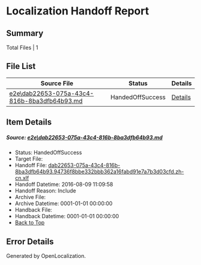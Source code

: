 # <a name='report-top'></a> Localization Handoff Report

## Summary
 Total Files | 1

## File List
 Source File | Status | Details 
 ----------- | ------ | ------- 
 [e2e\dab22653-075a-43c4-816b-8ba3dfb64b93.md](https://github.com/OpenLocalizationTestOrg/oltest/blob/0be076f1f4e24c84c64c1a1a381102de498f7079/e2e/dab22653-075a-43c4-816b-8ba3dfb64b93.md) | HandedOffSuccess | [Details](#bbb7279a54d54099430e9eeab91ab79d21074f291)

## Item Details
##### <a name='bbb7279a54d54099430e9eeab91ab79d21074f291'></a> Source: [e2e\dab22653-075a-43c4-816b-8ba3dfb64b93.md](https://github.com/OpenLocalizationTestOrg/oltest/blob/0be076f1f4e24c84c64c1a1a381102de498f7079/e2e/dab22653-075a-43c4-816b-8ba3dfb64b93.md)
* Status: HandedOffSuccess
* Target File: 
* Handoff File: [dab22653-075a-43c4-816b-8ba3dfb64b93.94736f8bbe332bbb362a16fabd91e7a7b3d03cfd.zh-cn.xlf](https://github.com/OpenLocalizationTestOrg/olhandoff-e2e/blob/44640eeff6042fd256bcad24344fa64f519538d3/ol-handoff/OpenLocalizationTestOrg/ol-test-zhcn/ci/ht/dab22653-075a-43c4-816b-8ba3dfb64b93.94736f8bbe332bbb362a16fabd91e7a7b3d03cfd.zh-cn.xlf)
* Handoff Datetime: 2016-08-09 11:09:58
* Handoff Reason: Include
* Archive File: 
* Archive Datetime: 0001-01-01 00:00:00
* Handback File: 
* Handback Datetime: 0001-01-01 00:00:00
* [Back to Top](#report-top)


## Error Details

Generated by OpenLocalization.
